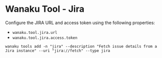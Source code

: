 # Wanaku Tool - Jira

Configure the JIRA URL and access token using the following properties:

* `wanaku.tool.jira.url`
* `wanaku.tool.jira.access.token`

```shell
wanaku tools add -n "jira" --description "Fetch issue details from a Jira instance" --uri "jira://fetch" --type jira
```